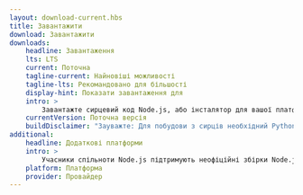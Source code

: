 ```yaml
---
layout: download-current.hbs
title: Завантажити
download: Завантажити
downloads:
    headline: Завантаження
    lts: LTS
    current: Поточна
    tagline-current: Найновіші можливості
    tagline-lts: Рекомандовано для більшості
    display-hint: Показати завантаження для
    intro: >
        Завантажте сирцевий код Node.js, або інсталятор для вашої платформи та почніть розробку сьогодні.
    currentVersion: Поточна версія
    buildDisclaimer: "Зауважте: Для побудови з сирців необхідний Python 2.6 або 2.7."
additional:
    headline: Додаткові платформи
    intro: >
        Учасники спільноти Node.js підтримують неофіційні збірки Node.js для додаткових платформ. Майте на увазі, що ці збірки не підтримуються основною командою Node.js і можуть не мати того ж функціоналу що й поточний реліз Node.js.
    platform: Платформа
    provider: Провайдер
---
```

